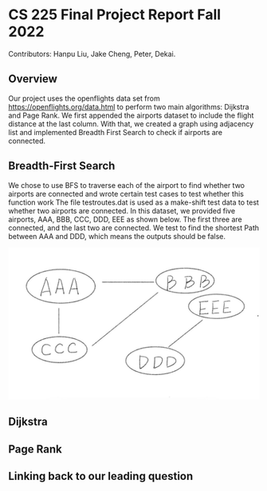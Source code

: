 # CS 225 Final Project Report Fall 2022 
Contributors: Hanpu Liu, Jake Cheng, Peter, Dekai.

## Overview

Our project uses the openflights data set from https://openflights.org/data.html to perform two main algorithms: Dijkstra and Page Rank. We first appended the airports dataset to include the flight distance at the last column. With that, we created a graph using adjacency list and implemented Breadth First Search to check if airports are connected. 


## Breadth-First Search
We chose to use BFS to traverse each of the airport to find whether two airports are connected and wrote certain test cases to test whether this function work
The file testroutes.dat is used as a make-shift test data to test whether two airports are connected. In this dataset, we provided five airports, AAA, BBB, CCC, DDD, EEE as shown below. The first three are connected, and the last two are connected. We test to find the shortest Path between AAA and DDD, which means the outputs should be false.


![BFS](BFS.jpg)

## Dijkstra


## Page Rank

## Linking back to our leading question
